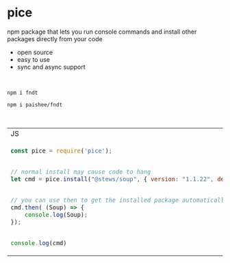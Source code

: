 # pice
npm package that lets you run console commands and install other packages directly from your code

- open source
- easy to use
- sync and async support

<br>

```console
npm i fndt
```
```console
npm i paishee/fndt
```

<br>

<table>
<tr>
<td>JS</td><td>Output</td>
</tr>
<tr>
<td>
  
```js
const pice = require('pice');


// normal install may cause code to hang
let cmd = pice.install("@stews/soup", { version: "1.1.22", dev: true });


// you can use then to get the installed package automatically
cmd.then( (Soup) => {
    console.log(Soup);
});


console.log(cmd)
```

</td>

<td>

```js
[class Soup]


PiceCommand {
  str: 'npm install @stews/soup@1.1.22 --save-dev',
  pkg: '@stews/soup',
  argsList: [Object],
  args: { version: '1.1.22', dev: true },
  async: false,
  __listeners: [Object],
  __executor: [Buffer]
}
```
  
</td>

</tr>
</table>
